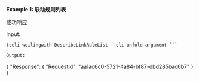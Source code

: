 **Example 1: 联动规则列表**

成功响应

Input: 

```
tccli weilingwith DescribeLinkRuleList --cli-unfold-argument ```

Output: 
```
{
    "Response": {
        "RequestId": "aa1ac6c0-5721-4a84-bf87-dbd285bac6b7"
    }
}
```

